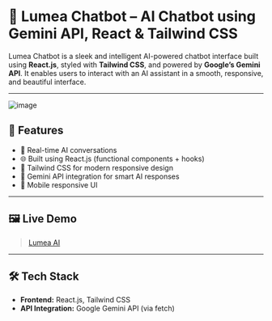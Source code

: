 # 🤖 Lumea Chatbot – AI Chatbot using Gemini API, React & Tailwind CSS

Lumea Chatbot is a sleek and intelligent AI-powered chatbot interface built using **React.js**, styled with **Tailwind CSS**, and powered by **Google’s Gemini API**. It enables users to interact with an AI assistant in a smooth, responsive, and beautiful interface.

---
![image](https://github.com/user-attachments/assets/9fda30b2-5f2b-4395-b300-a78cca92d400)


## 🌟 Features

- 💬 Real-time AI conversations
- 🌐 Built using React.js (functional components + hooks)
- 🎨 Tailwind CSS for modern responsive design
- 🔑 Gemini API integration for smart AI responses
- 📱 Mobile responsive UI

---

## 🖼️ Live Demo
> [Lumea AI](https://lumea-ai.vercel.app/)

---

## 🛠️ Tech Stack

- **Frontend:** React.js, Tailwind CSS
- **API Integration:** Google Gemini API (via fetch)

